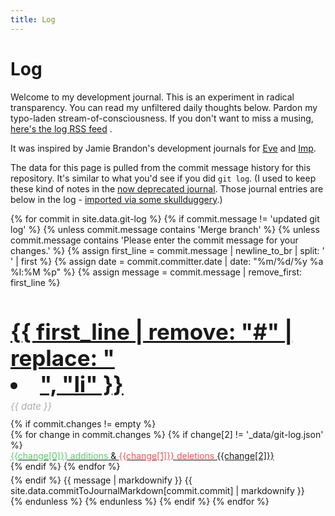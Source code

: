 ```yaml
---
title: Log
---
```


<meta charset="utf-8">
<meta name="viewport" content="width=device-width, initial-scale=1, shrink-to-fit=no">
<link rel="shortcut icon" type="image/x-icon" href="../favicon.ico">
  
<style>
  .header {
    font-size: 35px;
    font-weight: bold;
    margin-bottom: 5px;
  }
  .date {
    font-size: 15px;
    color: #aaa;
    margin-bottom: 10px;
    font-style: italic;
  }
  .commit > .files {
    margin-bottom: 5px;
  }
  .commit {
    overflow: scroll;
  }
  .hash {
    font-size: 15px;
  }
  .additions {
    color: rgb(81,207,102);
  }
  .deletions {
    color: rgb(250,82,82);
  }
</style>

<h1 id="title">Log</h1>

Welcome to my development journal. This is an experiment in radical transparency. You can read my unfiltered daily thoughts below. Pardon my typo-laden stream-of-consciousness. If you don't want to miss a musing, [here's the log RSS feed](./log.rss) .

It was inspired by Jamie Brandon's development journals for [Eve](http://incidentalcomplexity.com/2014/10/16/retrospective/) and [Imp](https://github.com/jamii/imp). 

The data for this page is pulled from the commit message history for this repository. It's similar to what you'd see if you did `git log`. (I used to keep these kind of notes in the [now deprecated journal](./journal). Those journal entries are below in the log - [imported via some skullduggery](https://beta.observablehq.com/@stevekrouse/parse-and-join-journal-to-commits).)

<div id="commits-container">
{% for commit in site.data.git-log %} 
  {% if commit.message != 'updated git log' %}
    {% unless commit.message contains 'Merge branch' %}
      {% unless commit.message contains 'Please enter the commit message for your changes.' %}
        {% assign first_line = commit.message | newline_to_br | split: '<br />' | first %} 
        {% assign date = commit.committer.date | date: "%m/%d/%y %a %l:%M %p" %}
        {% assign message = commit.message | remove_first: first_line %}
        <div class="commit">
          <a class="hash" href="https://github.com/futureofcoding/futureofcoding.org/commit/{{ commit.commit }}"><h2 class="header">
            {{ first_line | remove: "#" | replace: "<li>", "li" }}
          </h2></a>
          <div class="date">{{ date }}</div>
          {% if commit.changes != empty %}
            <div class="files">
              {% for change in commit.changes %}
                {% if change[2] != '_data/git-log.json' %}
                 <div class="file">
                    <a target="_blank" class="changes" href="https://github.com/futureofcoding/futureofcoding.org/blob/{{commit.commit}}/{{change[2]}}">
                      <span class="additions">{{change[0]}} additions</span> &
                      <span class="deletions">{{change[1]}} deletions</span>
                    </a>
                    <a target="_blank" href="/{{change[2] | remove: ".md"}}">
                      {{change[2]}}
                    </a>
                  </div>
                {% endif %}  
              {% endfor %}
            </div>
          {% endif %}
          {{ message | markdownify }}
          {{ site.data.commitToJournalMarkdown[commit.commit] | markdownify }}
        </div>
      {% endunless %} 
    {% endunless %} 
  {% endif %}
{% endfor %}
</div>

<script>
  (function(i,s,o,g,r,a,m){i['GoogleAnalyticsObject']=r;i[r]=i[r]||function(){
  (i[r].q=i[r].q||[]).push(arguments)},i[r].l=1*new Date();a=s.createElement(o),
  m=s.getElementsByTagName(o)[0];a.async=1;a.src=g;m.parentNode.insertBefore(a,m)
  })(window,document,'script','https://www.google-analytics.com/analytics.js','ga');
  ga('create', 'UA-103157758-1', 'auto');
  ga('send', 'pageview');
</script>


